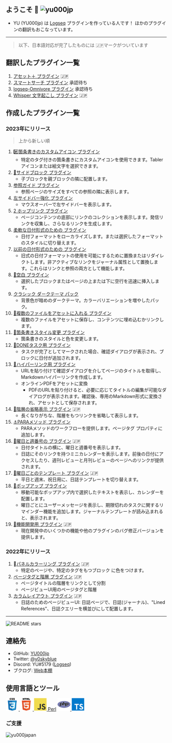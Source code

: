 ## ようこそ 👋 <img src="https://komarev.com/ghpvc/?username=yu000jp&label=Profile%20views&color=0e75b6&style=flat" alt="yu000jp" />

- YU (YU000jp) は [Logseq](https://github.com/logseq) プラグインを作っている人です！ ほかのプラグインの翻訳もおこなっています。

---

> 以下、日本語対応が完了したものには 🇯🇵マークがついています

## 翻訳したプラグイン一覧

1. [アセット＋ プラグイン](https://github.com/xyhp915/logseq-assets-plus) 🇯🇵
2. [スマートサーチ プラグイン](https://github.com/YU000jp/logseq-plugin-smartsearch) 承認待ち
3. [logseq-Omnivore プラグイン](https://github.com/YU000jp/logseq-omnivore) 承認待ち
4. [Whisper 文字起こし プラグイン](https://github.com/usoonees/logseq-plugin-whisper-subtitles) 🇯🇵

## 作成したプラグイン一覧

### 2023年にリリース
> 上から新しい順

1. [#️⃣箇条書きのカスタムアイコン プラグイン](https://github.com/YU000jp/logseq-plugin-bullet-point-custom-icon)
   - 特定のタグ付きの箇条書きにカスタムアイコンを使用できます。Tablerアイコンまたは絵文字を選択できます。
1. [🥦サイドブロック プラグイン](https://github.com/YU000jp/logseq-plugin-side-block)
   - 子ブロックを親ブロックの隣に配置します。
1. [参照ガイド プラグイン](https://github.com/YU000jp/logseq-plugin-reference-guide)
   - 参照ページのサイズをすべての参照の隣に表示します。
1. [左サイドバー強化 プラグイン](https://github.com/YU000jp/logseq-plugin-left-sidebar-enhance)
   - マウスオーバーで左サイドバーを表示します。
1. [2 ホップリンク プラグイン](https://github.com/YU000jp/logseq-plugin-two-hop-link)
   - ページコンテンツの底部にリンクのコレクションを表示します。発信リンクを収集し、さらなるリンクを生成します。
1. [柔軟な日付形式のための プラグイン](https://github.com/YU000jp/logseq-plugin-flex-date-format)
   - 日付フォーマットをローカライズします。または選択したフォーマットのスタイルに切り替えます。
1. [以前の日付形式のための プラグイン](https://github.com/YU000jp/logseq-plugin-legacy-date-format)
   - 旧式の日付フォーマットの使用を可能にするために置換またはリダイレクトします。非アクティブなリンクをジャーナル属性として置換します。これらはリンクと参照の両方として機能します。
1. [🦢空白 プラグイン](https://github.com/YU000jp/logseq-plugin-blank-line)
   - 選択したブロックまたはページの上または下に空行を迅速に挿入します。
1. [クラシック ダークテーマ パック](https://github.com/YU000jp/logseq-theme-classic-dark-theme-pack)
   - 背景色が暗めのダークテーマ。カラーバリエーションを増やしたパック。
1. [📂複数のファイルをアセットに入れる プラグイン](https://github.com/YU000jp/logseq-plugin-multiple-assets)
   - 複数のファイルをアセットに保存し、コンテンツに埋め込むかリンクします。
1. [🔷箇条書きスタイル変更 プラグイン](https://github.com/YU000jp/logseq-plugin-bullet-point-style)
   - 箇条書きのスタイルと色を変更します。
1. [💪DONEタスク用 プラグイン](https://github.com/YU000jp/logseq-plugin-confirmation-done-task)
   - タスクが完了としてマークされた場合、確認ダイアログが表示され、ブロックに日付が追加されます。
1. [🔗ハイパーリンク用 プラグイン](https://github.com/YU000jp/logseq-plugin-confirmation-hyperlink)
   - URLを貼り付けて確認ダイアログを介してページのタイトルを取得し、Markdownハイパーリンクを作成します。
   - オンラインPDFをアセットに変換
     - PDFのURLを貼り付けると、必要に応じてタイトルの編集が可能なダイアログが表示されます。確認後、専用のMarkdown形式に変換され、アセットとして保存されます。
1. [🍰階層の省略表示 プラグイン](https://github.com/YU000jp/logseq-plugin-short-namespaces) 🇯🇵
   - 長くなりがちな、階層をもつリンクを省略して表示します。
1. [⚓PARAメソッド プラグイン](https://github.com/YU000jp/logseq-plugin-quickly-para-method)
   - PARAメソッドのワークフローを提供します。ページタグ プロパティに追加します。
1. [📆曜日と週番号の プラグイン](https://github.com/YU000jp/logseq-plugin-show-weekday-and-week-number) 🇯🇵
     - 日付タイトルの横に、曜日と週番号を表示します。
     - 日誌にそのリンクを持つミニカレンダーを表示します。前後の日付にアクセスしたり、週刊レビューと月刊レビューのページへのリンクが提供されます。
1. [🛌曜日ごとのテンプレート プラグイン](https://github.com/YU000jp/logseq-plugin-weekdays-and-weekends) 🇯🇵
   - 平日と週末、祝日用に、日誌テンプレートを切り替えます。
1. [📍ポップアップ プラグイン](https://github.com/YU000jp/logseq-plugin-sticky-popup)
   - 移動可能なポップアップ内で選択したテキストを表示し、カレンダーを配置します。
   - 曜日ごとにユーザーメッセージを表示し、期限切れのタスクに関するリマインダー機能を追加します。ジャーナルテンプレートが読み込まれると、表示されます。
1. [🌱機能開発用 プラグイン](https://github.com/YU000jp/logseq-plugin-some-menu-extender) 🇯🇵
   - 現在開発中のいくつかの機能や他のプラグインのバグ修正バージョンを提供します。

### 2022年にリリース

1. 🎨[パネルカラーリング プラグイン](https://github.com/YU000jp/logseq-plugin-panel-coloring) 🇯🇵
   - 特定のページや、特定のタグをもつブロック に色をつけます。
1. [ページタグと階層 プラグイン](https://github.com/YU000jp/logseq-page-tags-and-hierarchy) 🇯🇵
   - ページタイトルの階層をリンクとして分割
   -  ページビューUI用のページタグと階層
1. [カラムレイアウト プラグイン](https://github.com/YU000jp/Logseq-column-Layout) 🇯🇵
   - 日誌のためのページビューUI: 日誌ページで、日誌(ジャーナル)、"Lined References"、日誌クエリーを横並びにして配置します。

---

![README stars](https://github-readme-stats.vercel.app/api?username=YU000jp&theme=graywhite)

## 連絡先
* GitHub: [YU000jp](https://github.com/YU000jp)
* Twitter: [@y0skyblue](https://twitter.com/y0skyblue)
* Discord: YU#5179 ([Logseq](https://discord.gg/logseq))
* ブクログ: [Web本棚](https://booklog.jp/users/p510hv)

## 使用言語とツール
<p align="left"> <a href="https://www.w3schools.com/css/" target="_blank" rel="noreferrer" title="CSS3"><img src="https://raw.githubusercontent.com/devicons/devicon/master/icons/css3/css3-original-wordmark.svg" alt="css3" width="40" height="40"/> </a> <a href="https://www.w3.org/html/" target="_blank" rel="noreferrer" title="HTML5"> <img src="https://raw.githubusercontent.com/devicons/devicon/master/icons/html5/html5-original-wordmark.svg" alt="html5" width="40" height="40"/> </a> <a href="https://developer.mozilla.org/en-US/docs/Web/JavaScript" target="_blank" rel="noreferrer" title="JavaScript"> <img src="https://raw.githubusercontent.com/devicons/devicon/master/icons/javascript/javascript-original.svg" alt="javascript" width="40" height="40"/> </a> <a href="https://www.perl.org/" target="_blank" rel="noreferrer" title="Perl"> Perl</a> <a href="https://www.php.net" target="_blank" rel="noreferrer" title="PHP"> <img src="https://raw.githubusercontent.com/devicons/devicon/master/icons/php/php-original.svg" alt="php" width="40" height="40"/> </a> <a href="https://www.typescriptlang.org/" target="_blank" rel="noreferrer" title="TypeScript"> <img src="https://raw.githubusercontent.com/devicons/devicon/master/icons/typescript/typescript-original.svg" alt="typescript" width="40" height="40"/> </a> </p>

### ご支援
<p><a href="https://www.buymeacoffee.com/yu000japan" title="Buy me a coffee"> <img align="left" src="https://cdn.buymeacoffee.com/buttons/v2/default-yellow.png" height="50" width="210" alt="yu000japan" /></a></p><br><br>
